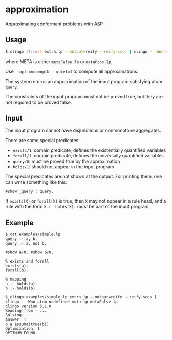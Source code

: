 # approximation
Approximating conformant problems with ASP

## Usage
```bash
$ clingo [files] extra.lp --output=reify --reify-sccs | clingo - -Wno-atom-undefined meta.lp META
```
where META is either `metaFalse.lp` or `metaPoss.lp`.

Use ``--opt-mode=optN --quiet=1`` to compute all approximations.

The system returns an approximation of the input program satisfying atom ``query``.

The constraints of the input program must not be proved true, 
but they are not required to be proved false.

## Input
The input program cannot have disjunctions or nonmonotone aggregates.

There are some special predicates: 
- ``exists/1``: domain predicate, defines the existentially quantified variables
- ``forall/1``: domain predicate, defines the universally quantified variables
- ``query/0``: must be proved true by the approximation
- ``holds/1``: should not appear in the input program

The special predicates are not shown at the output.
For printing them, one can write something like this:
```
#show _query : query.
```

If ``exists(X)`` or ``forall(X)`` is true, 
then ``X`` may not appear in a rule head, 
and a rule with the form ``X :- holds(X).``
must be part of the input program.



## Example
```
$ cat examples/simple.lp 
query :- a, b.
query :- a, not b.

#show a/0. #show b/0.

% exists and forall
exists(a).
forall(b).

% mapping 
a :- holds(a).
b :- holds(b).

$ clingo examples/simple.lp extra.lp --output=reify --reify-sccs | clingo - -Wno-atom-undefined meta.lp metaFalse.lp
clingo version 5.1.0
Reading from - ...
Solving...
Answer: 1
b a assume(true(b))
Optimization: 1
OPTIMUM FOUND
```
